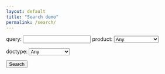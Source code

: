 ```yaml
---
layout: default
title: "Search demo"
permalink: /search/
---
```



<script src="//cdn.jsdelivr.net/algoliasearch/3/algoliasearch.min.js"></script>


query: <input type="text" id="query" />
product: 
<select id="product-facet">
	<option value="">Any</option>
	<option value="avatax">AvaTax</option>
	<option value="landedcost">LandedCost</option>
	<option value="excise">Excise</option>
	<option value="certcapture">CertCapture</option>
	<option value="trustfile">TrustFile</option>
	<option value="onboarding">Onboarding</option>
	<option value="communications">Communications</option>
</select>

<!-- {% for api in site.apis %}
<option value="{{ api[1] | remove_first: '/' }}">{{ api[0] }}</option>
{% endfor %} -->



doctype:
<select id="doctype-facet">
	<option value="">Any</option>
	<option value="api-reference">API Reference</option>
	<option value="documentation">Documentation</option>
	<option value="certification">Certification</option>
	<option value="blog">Blog Posts</option>
</select>

<button class="search-button">Search</button>
<ul id="search-results"></ul>


<script>
$( document ).ready(function() {
	var queryparam = getParameterByName('q');
	$("#query").val(queryparam);

	var productfacet = getParameterByName('product');
	var doctypefacet = getParameterByName('doctype');

	$("#product-facet").val(productfacet);
	$("#doctype-facet").val(doctypefacet);

	var client = algoliasearch("19A6FWAAB3", 'a480e1583c97f14a6ad92c7c605d9f23');
	var index = client.initIndex('developer-dot');

	var facets = [];

	if (productfacet) facets.push("product:" + productfacet);
	if (doctypefacet) facets.push("doctype:" + doctypefacet);


	// with params
	index.search(queryparam, {
	  attributesToRetrieve: ['title', 'url'],
	  hitsPerPage: 50,
	  facetFilters: facets,
	}, function searchDone(err, content) {
	  if (err) {
	    console.error(err);
	    return;
	  }
	  console.log(content)

	  var results = "";
	  if (content.hits.length === 0) {
	  	results += "<li>No Results Found</li>"
	  }
	  for (var h in content.hits) {
	    console.log('Hit(' + content.hits[h].objectID + '): ' + content.hits[h].toString());
	    results += "<li><a href='" + content.hits[h].url + "'>" + content.hits[h].title + "</a></li>";
	  }
	  document.getElementById("search-results").innerHTML = results;
	});
});

function getParameterByName(name, url) {
    if (!url) url = window.location.href;
    name = name.replace(/[\[\]]/g, "\\$&");
    var regex = new RegExp("[?&]" + name + "(=([^&#]*)|&|#|$)"),
        results = regex.exec(url);
    if (!results) return null;
    if (!results[2]) return '';
    return decodeURIComponent(results[2].replace(/\+/g, " "));
}
</script>

<script>
	$('.search-button').click( function(e) {
		var newurl = '/search/?q=' + encodeURIComponent($("#query").val()) 
		if ($("#product-facet").val()) newurl += "&product="+ encodeURIComponent($("#product-facet").val());
		if ($("#doctype-facet").val()) newurl += "&doctype="+ encodeURIComponent($("#doctype-facet").val());
		location.href = newurl;
	});
</script>




